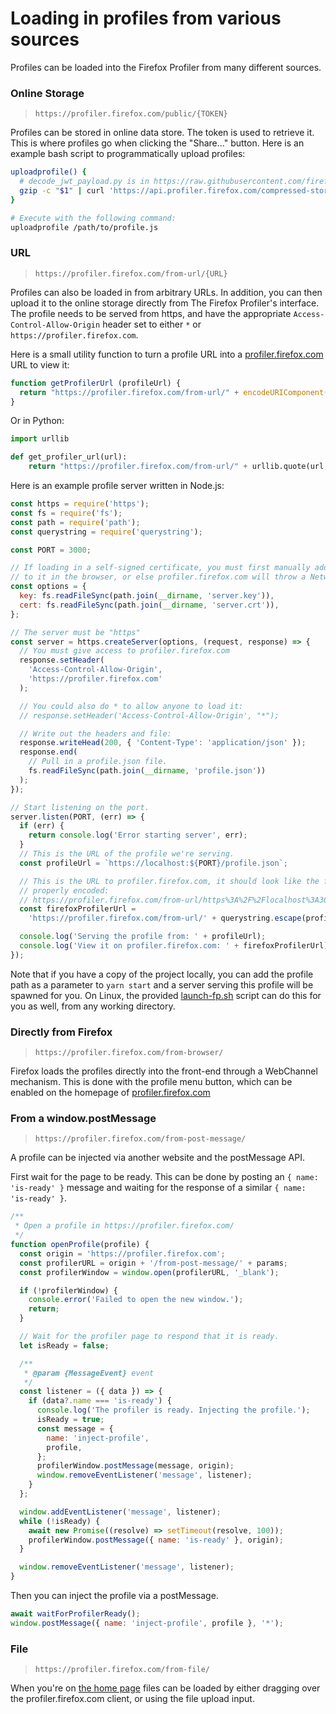 # Loading in profiles from various sources

Profiles can be loaded into the Firefox Profiler from many different sources.

### Online Storage

> `https://profiler.firefox.com/public/{TOKEN}`

Profiles can be stored in online data store. The token is used to retrieve it. This is where profiles go when clicking the "Share..." button. Here is an example bash script to programmatically upload profiles:

```bash
uploadprofile() {
  # decode_jwt_payload.py is in https://raw.githubusercontent.com/firefox-devtools/profiler-server/master/tools/decode_jwt_payload.py
  gzip -c "$1" | curl 'https://api.profiler.firefox.com/compressed-store' -X POST -H 'Accept: application/vnd.firefox-profiler+json;version=1.0' --data-binary @- | decode_jwt_payload.py | awk '{print "Hosted at: https://profiler.firefox.com/public/"$1}'
}

# Execute with the following command:
uploadprofile /path/to/profile.js
```

### URL

> `https://profiler.firefox.com/from-url/{URL}`

Profiles can also be loaded in from arbitrary URLs. In addition, you can then upload it to the online storage directly from The Firefox Profiler's interface. The profile needs to be served from https, and have the appropriate `Access-Control-Allow-Origin` header set to either `*` or `https://profiler.firefox.com`.

Here is a small utility function to turn a profile URL into a [profiler.firefox.com](https://profiler.firefox.com) URL to view it:

```js
function getProfilerUrl (profileUrl) {
  return "https://profiler.firefox.com/from-url/" + encodeURIComponent(profileUrl)};
}
```

Or in Python:

```python
import urllib

def get_profiler_url(url):
    return "https://profiler.firefox.com/from-url/" + urllib.quote(url, safe="")
```

Here is an example profile server written in Node.js:

```js
const https = require('https');
const fs = require('fs');
const path = require('path');
const querystring = require('querystring');

const PORT = 3000;

// If loading in a self-signed certificate, you must first manually add an exception
// to it in the browser, or else profiler.firefox.com will throw a NetworkError error.
const options = {
  key: fs.readFileSync(path.join(__dirname, 'server.key')),
  cert: fs.readFileSync(path.join(__dirname, 'server.crt')),
};

// The server must be "https"
const server = https.createServer(options, (request, response) => {
  // You must give access to profiler.firefox.com
  response.setHeader(
    'Access-Control-Allow-Origin',
    'https://profiler.firefox.com'
  );

  // You could also do * to allow anyone to load it:
  // response.setHeader('Access-Control-Allow-Origin', "*");

  // Write out the headers and file:
  response.writeHead(200, { 'Content-Type': 'application/json' });
  response.end(
    // Pull in a profile.json file.
    fs.readFileSync(path.join(__dirname, 'profile.json'))
  );
});

// Start listening on the port.
server.listen(PORT, (err) => {
  if (err) {
    return console.log('Error starting server', err);
  }
  // This is the URL of the profile we're serving.
  const profileUrl = `https://localhost:${PORT}/profile.json`;

  // This is the URL to profiler.firefox.com, it should look like the following when
  // properly encoded:
  // https://profiler.firefox.com/from-url/https%3A%2F%2Flocalhost%3A3000%2Fprofile.json
  const firefoxProfilerUrl =
    'https://profiler.firefox.com/from-url/' + querystring.escape(profileUrl);

  console.log('Serving the profile from: ' + profileUrl);
  console.log('View it on profiler.firefox.com: ' + firefoxProfilerUrl);
});
```

Note that if you have a copy of the project locally, you can add the profile path as a parameter to `yarn start` and a server serving this profile will be spawned for you. On Linux, the provided [launch-fp.sh](../bin/launch-fp.sh) script can do this for you as well, from any working directory.

### Directly from Firefox

> `https://profiler.firefox.com/from-browser/`

Firefox loads the profiles directly into the front-end through a WebChannel mechanism. This is done with the profile menu button, which can be enabled on the homepage of [profiler.firefox.com](https://profiler.firefox.com/)

### From a window.postMessage

> `https://profiler.firefox.com/from-post-message/`

A profile can be injected via another website and the postMessage API.

First wait for the page to be ready. This can be done by posting an `{ name: 'is-ready' }` message and waiting for the response of a similar `{ name: 'is-ready' }`.

```js
/**
 * Open a profile in https://profiler.firefox.com/
 */
function openProfile(profile) {
  const origin = 'https://profiler.firefox.com';
  const profilerURL = origin + '/from-post-message/' + params;
  const profilerWindow = window.open(profilerURL, '_blank');

  if (!profilerWindow) {
    console.error('Failed to open the new window.');
    return;
  }

  // Wait for the profiler page to respond that it is ready.
  let isReady = false;

  /**
   * @param {MessageEvent} event
   */
  const listener = ({ data }) => {
    if (data?.name === 'is-ready') {
      console.log('The profiler is ready. Injecting the profile.');
      isReady = true;
      const message = {
        name: 'inject-profile',
        profile,
      };
      profilerWindow.postMessage(message, origin);
      window.removeEventListener('message', listener);
    }
  };

  window.addEventListener('message', listener);
  while (!isReady) {
    await new Promise((resolve) => setTimeout(resolve, 100));
    profilerWindow.postMessage({ name: 'is-ready' }, origin);
  }

  window.removeEventListener('message', listener);
}
```

Then you can inject the profile via a postMessage.

```js
await waitForProfilerReady();
window.postMessage({ name: 'inject-profile', profile }, '*');
```

### File

> `https://profiler.firefox.com/from-file/`

When you're on [the home page](https://profiler.firefox.com) files can be loaded by either dragging over the profiler.firefox.com client, or using the file upload input.

